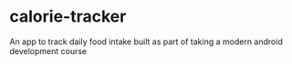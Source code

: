 # calorie-tracker
An app to track daily food intake built as part of taking a modern android development course
